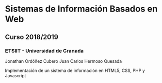 # Sistemas de Información Basados en Web
## Curso 2018/2019
### ETSIIT - Universidad de Granada

Jonathan Ordóñez Cubero
Juan Carlos Hermoso Quesada

Implementación de un sistema de información en HTML5, CSS, PHP y Javascript

